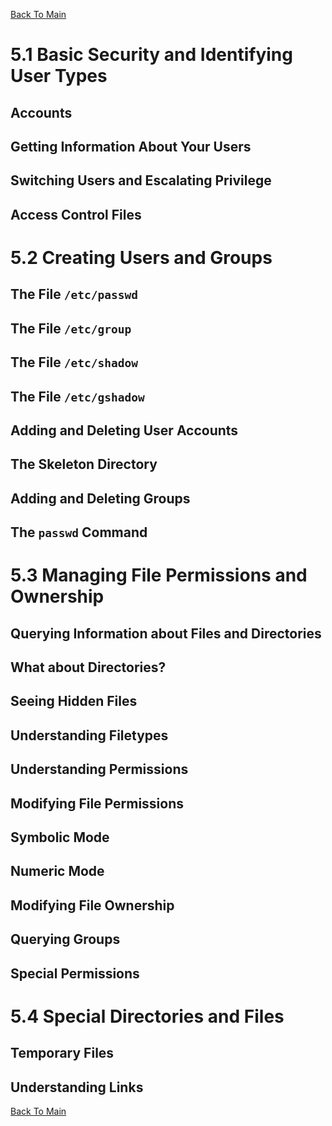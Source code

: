 [Back To Main](/README.md)

# 5.1 Basic Security and Identifying User Types

## Accounts

## Getting Information About Your Users

## Switching Users and Escalating Privilege

## Access Control Files

# 5.2 Creating Users and Groups

## The File `/etc/passwd`

## The File `/etc/group`

## The File `/etc/shadow`

## The File `/etc/gshadow`

## Adding and Deleting User Accounts

## The Skeleton Directory

## Adding and Deleting Groups

## The `passwd` Command

# 5.3 Managing File Permissions and Ownership

## Querying Information about Files and Directories

## What about Directories?

## Seeing Hidden Files

## Understanding Filetypes

## Understanding Permissions

## Modifying File Permissions

## Symbolic Mode

## Numeric Mode

## Modifying File Ownership

## Querying Groups

## Special Permissions

# 5.4 Special Directories and Files

## Temporary Files

## Understanding Links

[Back To Main](/README.md)